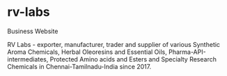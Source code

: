 # rv-labs
Business Website

RV Labs - exporter, manufacturer, trader and supplier of various Synthetic Aroma Chemicals, Herbal Oleoresins and Essential Oils, Pharma-API-intermediates, Protected Amino acids and Esters and Specialty Research Chemicals in Chennai-Tamilnadu-India since 2017.
